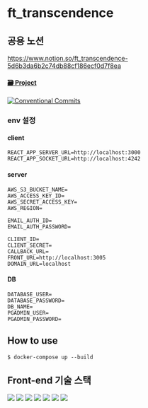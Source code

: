 # ft_transcendence

## 공용 노션

https://www.notion.so/ft_transcendence-5d6b3da6b2c74db88cf186ecf0d7f8ea</br>

#### [🗃 Project](https://github.com/orgs/Dream-Transcendence/projects/2/views/1)

[![Conventional Commits](https://img.shields.io/badge/Conventional%20Commits-1.0.0-%23FE5196?logo=conventionalcommits&logoColor=white)](https://conventionalcommits.org)

### env 설정

#### client

```
REACT_APP_SERVER_URL=http://localhost:3000
REACT_APP_SOCKET_URL=http://localhost:4242
```

#### server

```
AWS_S3_BUCKET_NAME=
AWS_ACCESS_KEY_ID=
AWS_SECRET_ACCESS_KEY=
AWS_REGION=

EMAIL_AUTH_ID=
EMAIL_AUTH_PASSWORD=

CLIENT_ID=
CLIENT_SECRET=
CALLBACK_URL=
FRONT_URL=http://localhost:3005
DOMAIN_URL=localhost
```

#### DB

```
DATABASE_USER=
DATABASE_PASSWORD=
DB_NAME=
PGADMIN_USER=
PGADMIN_PASSWORD=
```


## How to use

``` 
$ docker-compose up --build
```

## Front-end 기술 스택

<img src="https://img.shields.io/badge/HTML5-E34F26?style=for-the-badge&logo=html5&logoColor=white" /> <img src="https://img.shields.io/badge/CSS3-1572B6?style=for-the-badge&logo=css3&logoColor=white" /> <img src="https://img.shields.io/badge/TypeScript-007ACC?style=for-the-badge&logo=typescript&logoColor=white" />
<img src="https://img.shields.io/badge/React-20232A?style=for-the-badge&logo=react&logoColor=61DAFB" />
<img src="https://img.shields.io/badge/Material%20UI-007FFF?style=for-the-badge&logo=mui&logoColor=white" />
<img src="https://img.shields.io/badge/storybook-FF4785?style=for-the-badge&logo=storybook&logoColor=white" />
<img src="https://img.shields.io/badge/Miro-F7C922?style=for-the-badge&logo=Miro&logoColor=050036" />
